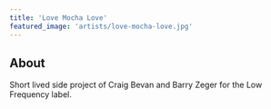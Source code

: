 ```yaml
---
title: 'Love Mocha Love'
featured_image: 'artists/love-mocha-love.jpg'
---
```


## About

Short lived side project of Craig Bevan and Barry Zeger for the Low Frequency label.
